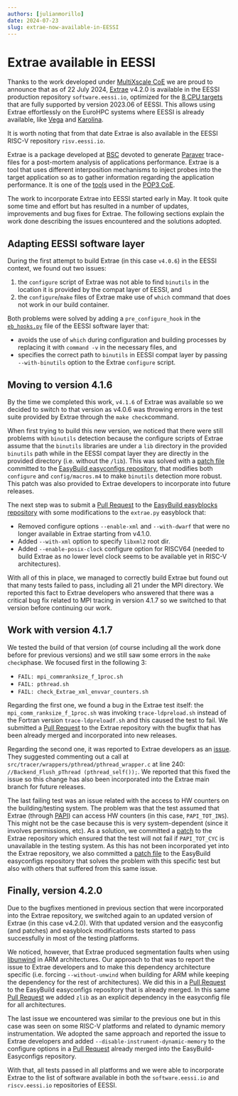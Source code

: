 ```yaml
---
authors: [julianmorillo]
date: 2024-07-23
slug: extrae-now-available-in-EESSI 
---
```


# Extrae available in EESSI

Thanks to the work developed under [MultiXscale CoE](https://www.multixscale.eu/) we are proud to announce that as of 22 July 2024, [Extrae](https://tools.bsc.es/extrae) v4.2.0 is available in the EESSI production repository `software.eessi.io`, 
optimized for the [8 CPU targets](https://www.eessi.io/docs/software_layer/cpu_targets) that are fully supported by version 2023.06 of EESSI.
This allows using Extrae effortlessly on the EuroHPC systems where EESSI is already available,
like [Vega](https://doc.vega.izum.si) and [Karolina](https://docs.it4i.cz/karolina/introduction).

It is worth noting that from that date Extrae is also available in the EESSI RISC-V repository `risv.eessi.io`.

Extrae is a package developed at [BSC](https://www.bsc.es/es) devoted to generate [Paraver](https://tools.bsc.es/paraver) trace-files for a post-mortem analysis of applications performance. Extrae is a tool that uses different interposition mechanisms to inject probes into the target application so as to gather information regarding the application performance. It is one of the [tools](https://pop-coe.eu/partners/tools) used in the [POP3 CoE](https://pop-coe.eu/).

The work to incorporate Extrae into EESSI started early in May. It took quite some time and effort but has resulted in a number of updates, improvements and bug fixes for Extrae. The following sections explain the work done describing the issues encountered and the solutions adopted.

## Adapting EESSI software layer
During the first attempt to build Extrae (in this case `v4.0.6`) in the EESSI context, we found out two issues:

1. the `configure` script of Extrae was not able to find `binutils` in the location it is provided by the compat layer of EESSI, and
2. the `configure`/`make` files of Extrae make use of `which` command that does not work in our build container. 

Both problems were solved by adding a `pre_configure_hook` in the [`eb_hooks.py`](https://github.com/EESSI/software-layer/commit/41149ac060b7580f2b15d3e04908ffabe207e046) file of the EESSI software layer that:

- avoids the use of `which` during configuration and building processes by replacing it with `command -v` in the necessary files, and
- specifies the correct path to `binutils` in EESSI compat layer by passing `--with-binutils` option to the Extrae `configure` script.

## Moving to version 4.1.6
By the time we completed this work, `v4.1.6` of Extrae was available so we decided to switch to that version as v4.0.6 was throwing errors in the test suite provided by Extrae through the `make check`command. 

When first trying to build this new version, we noticed that there were still problems with `binutils` detection because the configure scripts of Extrae assume that the `binutils` libraries are under a `lib` directory in the provided `binutils` path while in the EESSI compat layer they are directly in the provided directory (i.e. without the `/lib`). This was solved with a [patch file](https://github.com/easybuilders/easybuild-easyconfigs/pull/20690/commits/e0bfd59cabd0bbb080c86073f179954486fe227e) committed to the [EasyBuild easyconfigs repository](https://github.com/easybuilders/easybuild-easyconfigs), that modifies both `configure` and `config/macros.m4` to make `binutils` detection more robust. This patch was also provided to Extrae developers to incorporate into future releases.

The next step was to submit a [Pull Request](https://github.com/easybuilders/easybuild-easyblocks/pull/3339) to the [EasyBuild easyblocks repository](https://github.com/easybuilders/easybuild-easyblocks) with some modifications to the `extrae.py` easyblock that:

- Removed configure options `--enable-xml` and `--with-dwarf` that were no longer available in Extrae starting from v4.1.0.
- Added `--with-xml` option to specify `libxml2` root dir.
- Added `--enable-posix-clock` configure option for RISCV64 (needed to build Extrae as no lower level clock seems to be available yet in RISC-V architectures).

With all of this in place, we managed to correctly build Extrae but found out that many tests failed to pass, including all 21 under the MPI directory. We reported this fact to Extrae developers who answered that there was a critical bug fix related to MPI tracing in version 4.1.7 so we switched to that version before continuing our work.

## Work with version 4.1.7
We tested the build of that version (of course including all the work done before for previous versions) and we still saw some errors in the `make check`phase. We focused first in the following 3:

* `FAIL: mpi_commranksize_f_1proc.sh`
* `FAIL: pthread.sh`
* `FAIL: check_Extrae_xml_envvar_counters.sh`

Regarding the first one, we found a bug in the Extrae test itself: the `mpi_comm_ranksize_f_1proc.sh` was invoking `trace-ldpreload.sh` instead of the Fortran version `trace-ldpreloadf.sh` and this caused the test to fail. We submitted a [Pull Request](https://github.com/bsc-performance-tools/extrae/pull/107) to the Extrae repository with the bugfix that has been already merged and incorporated into new releases.

Regarding the second one, it was reported to Extrae developers as an [issue](https://github.com/bsc-performance-tools/extrae/issues/104). They suggested commenting out a call at `src/tracer/wrappers/pthread/pthread_wrapper.c` at line 240: `//Backend_Flush_pThread (pthread_self());`. We reported that this fixed the issue so this change has also been incorporated into the Extrae main branch for future releases.

The last failing test was an issue related with the access to HW counters on the building/testing system. The problem was that the test assumed that Extrae (through [PAPI](https://icl.utk.edu/papi/)) can access HW counters (in this case, `PAPI_TOT_INS`). This might not be the case because this is very system-dependent (since it involves permissions, etc). As a solution, we committed a [patch](https://github.com/bsc-performance-tools/extrae/commit/3d8295cf45c4bf7068decd29c96bf755216a496f) to the Extrae repository which ensured that the test will not fail if `PAPI_TOT_CYC` is unavailable in the testing system. As this has not been incorporated yet into the Extrae repository, we also committed a [patch file](https://github.com/easybuilders/easybuild-easyconfigs/blob/develop/easybuild/easyconfigs/e/Extrae/Extrae-4.2.0-fix-hw-counters-checks.patch) to the EasyBuild easyconfigs repository that solves the problem with this specific test but also with others that suffered from this same issue.

## Finally, version 4.2.0
Due to the bugfixes mentioned in previous section that were incorporated into the Extrae repository, we switched again to an updated version of Extrae (in this case v4.2.0). With that updated version and the easyconfig (and patches) and easyblock modifications tests started to pass successfully in most of the testing platforms. 

We noticed, however, that Extrae produced segmentation faults when using [libunwind](https://www.nongnu.org/libunwind/) in ARM architectures. Our approach to that was to report the issue to Extrae developers and to make this dependency architecture specific (i.e. forcing `--without-unwind` when building for ARM while keeping the dependency for the rest of architectures). We did this in a [Pull Request](https://github.com/easybuilders/easybuild-easyconfigs/pull/21017) to the EasyBuild easyconfigs repository that is already merged. In this same [Pull Request](https://github.com/easybuilders/easybuild-easyconfigs/pull/21017) we added `zlib` as an explicit dependency in the easyconfig file for all architectures.

The last issue we encountered was similar to the previous one but in this case was seen on some RISC-V platforms and related to dynamic memory instrumentation. We adopted the same approach and reported the issue to Extrae developers and added `--disable-instrument-dynamic-memory` to the configure options in a [Pull Request](https://github.com/easybuilders/easybuild-easyconfigs/pull/20690/commits/a26b35cbc1dd6cf7129f866a5b2002febd289104) already merged into the EasyBuild-Easyconfigs repository.
 
With that, all tests passed in all platforms and we were able to incorporate Extrae to the list of software available in both the `software.eessi.io` and `riscv.eessi.io` repositories of EESSI.
    
